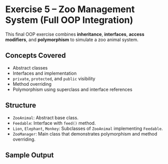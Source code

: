# Exercise 5 – Zoo Management System (Full OOP Integration)

This final OOP exercise combines **inheritance**, **interfaces**, **access modifiers**, and **polymorphism** to simulate a zoo animal system.

## Concepts Covered

- Abstract classes
- Interfaces and implementation
- `private`, `protected`, and `public` visibility
- Method overriding
- Polymorphism using superclass and interface references

## Structure

- `ZooAnimal`: Abstract base class.
- `Feedable`: Interface with `feed()` method.
- `Lion`, `Elephant`, `Monkey`: Subclasses of `ZooAnimal` implementing `Feedable`.
- `ZooManager`: Main class that demonstrates polymorphism and method overriding.

## Sample Output

